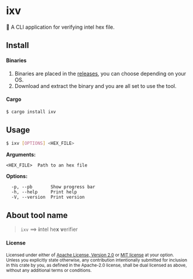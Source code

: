 # ixv

:crab: A CLI application for verifying intel hex file.

## Install

#### Binaries
1. Binaries are placed in the [releases](https://github.com/Karthik-d-k/ixv/releases), you can choose depending on your OS.
2. Download and extract the binary and you are all set to use the tool.

#### Cargo
```bash
$ cargo install ixv
```


## Usage
```bash
$ ixv [OPTIONS] <HEX_FILE>
```

**Arguments:**
```
<HEX_FILE>  Path to an hex file
```

**Options:**
```
  -p, --pb       Show progress bar
  -h, --help     Print help
  -V, --version  Print version
```

## About tool name

> `ixv` ==> **i**ntel he**x** **v**erifier


#### License

<sup>
Licensed under either of <a href="LICENSE-APACHE">Apache License, Version
2.0</a> or <a href="LICENSE-MIT">MIT license</a> at your option.
</sup>

<br>

<sub>
Unless you explicitly state otherwise, any contribution intentionally submitted
for inclusion in this crate by you, as defined in the Apache-2.0 license, shall
be dual licensed as above, without any additional terms or conditions.
</sub>
